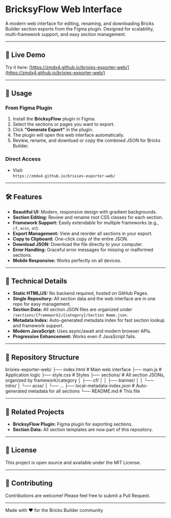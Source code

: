 # BricksyFlow Web Interface

A modern web interface for editing, renaming, and downloading Bricks Builder section exports from the Figma plugin. Designed for scalability, multi-framework support, and easy section management.

---

## 🚀 Live Demo

Try it here: [https://zmdx4.github.io/brixies-exporter-web/](https://zmdx4.github.io/brixies-exporter-web/)

---

## 📖 Usage

### From Figma Plugin

1. Install the **BricksyFlow** plugin in Figma.
2. Select the sections or pages you want to export.
3. Click **"Generate Export"** in the plugin.
4. The plugin will open this web interface automatically.
5. Review, rename, and download or copy the combined JSON for Bricks Builder.

### Direct Access

- Visit:  
  `https://zmdx4.github.io/brixies-exporter-web/`

---

## 🛠️ Features

- **Beautiful UI:** Modern, responsive design with gradient backgrounds.
- **Section Editing:** Review and rename root CSS classes for each section.
- **Framework Support:** Easily extendable for multiple frameworks (e.g., `cf`, `acss`, `at`).
- **Export Management:** View and reorder all sections in your export.
- **Copy to Clipboard:** One-click copy of the entire JSON.
- **Download JSON:** Download the file directly to your computer.
- **Error Handling:** Graceful error messages for missing or malformed sections.
- **Mobile Responsive:** Works perfectly on all devices.

---

## 🔧 Technical Details

- **Static HTML/JS:** No backend required, hosted on GitHub Pages.
- **Single Repository:** All section data and the web interface are in one repo for easy management.
- **Section Data:** All section JSON files are organized under `/sections/{framework}/{category}/Section Name.json`.
- **Metadata Index:** Auto-generated metadata index for fast section lookup and framework support.
- **Modern JavaScript:** Uses async/await and modern browser APIs.
- **Progressive Enhancement:** Works even if JavaScript fails.

---

## 📁 Repository Structure

brixies-exporter-web/
├── index.html # Main web interface
├── main.js # Application logic
├── style.css # Styles
├── sections/ # All section JSONs, organized by framework/category
│ ├── cf/
│ │ ├── banner/
│ │ └── intro/
│ └── acss/
│ └── ...
├── local-metadata-index.json # Auto-generated metadata for all sections
└── README.md # This file

---

## 🔗 Related Projects

- **BricksyFlow Plugin:** Figma plugin for exporting sections.
- **Section Data:** All section templates are now part of this repository.

---

## 📄 License

This project is open source and available under the MIT License.

---

## 🤝 Contributing

Contributions are welcome! Please feel free to submit a Pull Request.

---

Made with ❤️ for the Bricks Builder community
